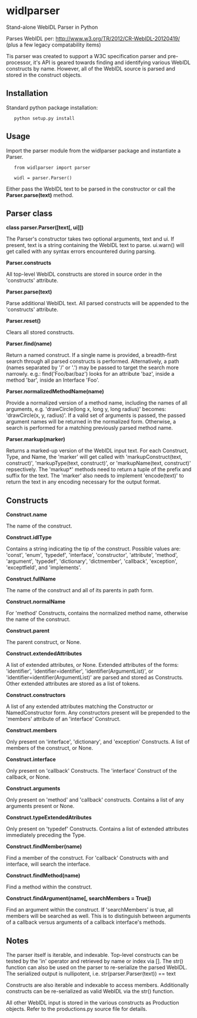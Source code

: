 widlparser
==========

Stand-alone WebIDL Parser in Python

Parses WebIDL per: http://www.w3.org/TR/2012/CR-WebIDL-20120419/ (plus a few legacy compatability items)

Tis parser was created to support a W3C specification parser and pre-processor, it's API is geared towards finding and identifying various WebIDL constructs by name. However, all of the WebIDL source is parsed and stored in the construct objects.


Installation
------------

Standard python package installation:

       python setup.py install


Usage
-----

Import the parser module from the widlparser package and instantiate a Parser.

       from widlparser import parser

       widl = parser.Parser()

Either pass the WebIDL text to be parsed in the constructor or call the **Parser.parse(text)** method.


Parser class
------------
**class parser.Parser([text[, ui]])**

The Parser's constructor takes two optional arguments, text and ui. If present, text is a string containing the WebIDL text to parse. ui.warn() will get called with any syntax errors encountered during parsing. 

**Parser.constructs**

All top-level WebIDL constructs are stored in source order in the 'constructs' attribute. 

**Parser.parse(text)**

Parse additional WebIDL text. All parsed constructs will be appended to the 'constructs' attribute.

**Parser.reset()**

Clears all stored constructs.

**Parser.find(name)**

Return a named construct. If a single name is provided, a breadth-first search through all parsed constructs is performed. Alternatively, a path (names separated by '/' or '.') may be passed to target the search more narrowly. e.g.: find('Foo/bar/baz') looks for an attribute 'baz', inside a method 'bar', inside an Interface 'Foo'.

**Parser.normalizedMethodName(name)**

Provide a normalized version of a method name, including the names of all arguments, e.g. 'drawCircle(long x, long y, long radius)' becomes: 'drawCircle(x, y, radius)'. If a valid set of arguments is passed, the passed argument names will be returned in the normalized form. Otherwise, a search is performed for a matching previously parsed method name.

**Parser.markup(marker)**

Returns a marked-up version of the WebIDL input text. For each Construct, Type, and Name, the 'marker' will get called with 'markupConstruct(text, construct)', 'markupType(text, construct)', or 'markupName(text, construct)' repsectively. The 'markup*' methods need to return a tuple of the prefix and suffix for the text. The 'marker' also needs to implement 'encode(text)' to return the text in any encoding necessary for the output format.

Constructs
----------
**Construct.name**

The name of the construct.

**Construct.idlType**

Contains a string indicating the tip of the construct. Possible values are: 'const', 'enum', 'typedef', 'interface', 'constructor', 'attribute', 'method', 'argument', 'typedef', 'dictionary', 'dictmember', 'callback', 'exception', 'exceptfield', and 'implements'.

**Construct.fullName**

The name of the construct and all of its parents in path form.

**Construct.normalName**

For 'method' Constructs, contains the normalized method name, otherwise the name of the construct.

**Construct.parent**

The parent construct, or None.

**Construct.extendedAttributes**

A list of extended attributes, or None. Extended attributes of the forms: 'identifier', 'identifier=identifier', 'identifier(ArgumentList)', or 'identifier=identifier(ArgumentList)' are parsed and stored as Constructs. Other extended attributes are stored as a list of tokens.

**Construct.constructors**

A list of any extended attributes matching the Constructor or NamedConstructor form. Any constructors present will be prepended to the 'members' attribute of an 'interface' Construct.

**Construct.members**

Only present on 'interface', 'dictionary', and 'exception' Constructs. A list of members of the construct, or None.

**Construct.interface**

Only present on 'callback' Constructs. The 'interface' Construct of the callback, or None.

**Construct.arguments**

Only present on 'method' and 'callback' constructs. Contains a list of any arguments present or None.

**Construct.typeExtendedAtributes**

Only present on 'typedef' Constructs. Contains a list of extended attributes immediately preceding the Type.

**Construct.findMember(name)**

Find a member of the construct. For 'callback' Constructs with and interface, will search the interface.

**Construct.findMethod(name)**

Find a method within the construct.

**Construct.findArgument(name[, searchMembers = True])**

Find an argument within the construct. If 'searchMembers' is true, all members will be searched as well. This is to distinguish between arguments of a callback versus arguments of a callback interface's methods.

Notes
-----
The parser itself is iterable, and indexable. Top-level constructs can be tested by the 'in' operator and retrieved by name or index via []. The str() function can also be used on the parser to re-serialize the parsed WebIDL. The serialized output is nullipotent, i.e. str(parser.Parser(text)) == text

Constructs are also iterable and indexable to access members. Additionally constructs can be re-serialized as valid WebIDL via the str() function.

All other WebIDL input is stored in the various constructs as Production objects. Refer to the productions.py source file for details.



